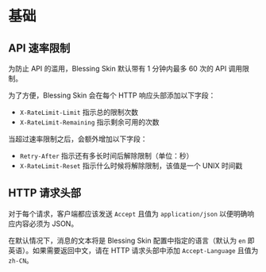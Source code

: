 # 基础

## API 速率限制

为防止 API 的滥用，Blessing Skin 默认带有 1 分钟内最多 60 次的 API 调用限制。

为了方便，Blessing Skin 会在每个 HTTP 响应头部添加以下字段：

- `X-RateLimit-Limit` 指示总的限制次数
- `X-RateLimit-Remaining` 指示剩余可用的次数

当超过速率限制之后，会额外增加以下字段：

- `Retry-After` 指示还有多长时间后解除限制（单位：秒）
- `X-RateLimit-Reset` 指示什么时候将解除限制，该值是一个 UNIX 时间戳

## HTTP 请求头部

对于每个请求，客户端都应该发送 `Accept` 且值为 `application/json` 以便明确响应内容必须为 JSON。

在默认情况下，消息的文本将是 Blessing Skin 配置中指定的语言（默认为 `en` 即英语）。如果需要返回中文，请在 HTTP 请求头部中添加 `Accept-Language` 且值为 `zh-CN`。
